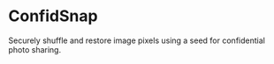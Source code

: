 # ConfidSnap
Securely shuffle and restore image pixels using a seed for confidential photo sharing.
